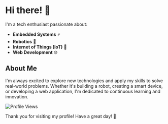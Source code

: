 # Hi there! 👋

I'm a tech enthusiast passionate about:

- **Embedded Systems** ⚡
- **Robotics** 🤖
- **Internet of Things (IoT)** 📡
- **Web Development** 🌐

## About Me

I'm always excited to explore new technologies and apply my skills to solve real-world problems. Whether it's building a robot, creating a smart device, or developing a web application, I'm dedicated to continuous learning and innovation.

![Profile Views](https://komarev.com/ghpvc/?username=muquitarif&color=orange)

Thank you for visiting my profile! Have a great day! 🌟




